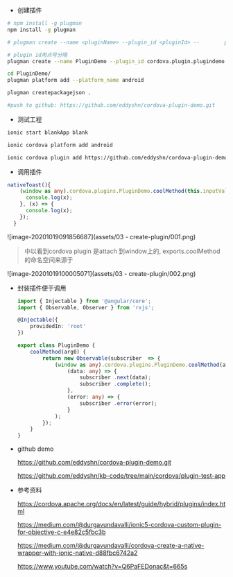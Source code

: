 - 创建插件

```bash
# npm install -g plugman
npm install -g plugman

# plugman create --name <pluginName> --plugin_id <pluginId> --        plugin_version 1.0.0

# plugin id用点号分隔
plugman create --name PluginDemo --plugin_id cordova.plugin.plugindemo --plugin_version 1.0.0

cd PluginDemo/
plugman platform add --platform_name android

plugman createpackagejson .

#push to github: https://github.com/eddyshn/cordova-plugin-demo.git
```

- 测试工程

```bash
ionic start blankApp blank

ionic cordova platform add android

ionic cordova plugin add https://github.com/eddyshn/cordova-plugin-demo.git
```

- 调用插件

```typescript
nativeToast(){
    (window as any).cordova.plugins.PluginDemo.coolMethod(this.inputValue, (x) => {
      console.log(x);
    }, (x) => {
      console.log(x);
    });
  }
```

![image-20201019091856687](assets/03 - create-plugin/001.png)

> 中以看到cordova plugin 是attach 到window上的, exports.coolMethod的命名空间来源于<clobbers target="cordova.plugins.PluginDemo"/>

![image-20201019100005071](assets/03 - create-plugin/002.png)

- 封装插件便于调用

  ```typescript
  import { Injectable } from '@angular/core';
  import { Observable, Observer } from 'rxjs';
  
  @Injectable({
      providedIn: 'root'
  })
  
  export class PluginDemo {
      coolMethod(arg0) {
          return new Observable(subscriber  => {
              (window as any).cordova.plugins.PluginDemo.coolMethod(arg0,
                  (data: any) => {
                      subscriber .next(data);
                      subscriber .complete();
                  },
                  (error: any) => {
                      subscriber .error(error);
                  }
              );
          });
      }
  }
  ```

- github demo

  https://github.com/eddyshn/cordova-plugin-demo.git

  https://github.com/eddyshn/kb-code/tree/main/cordova/plugin-test-app

  

- 参考资料

  https://cordova.apache.org/docs/en/latest/guide/hybrid/plugins/index.html

  https://medium.com/@durgavundavalli/ionic5-cordova-custom-plugin-for-objective-c-e4e82c5fbc3b

  https://medium.com/@durgavundavalli/cordova-create-a-native-wrapper-with-ionic-native-d88fbc6742a2

  https://www.youtube.com/watch?v=Q6PaFEDonac&t=665s